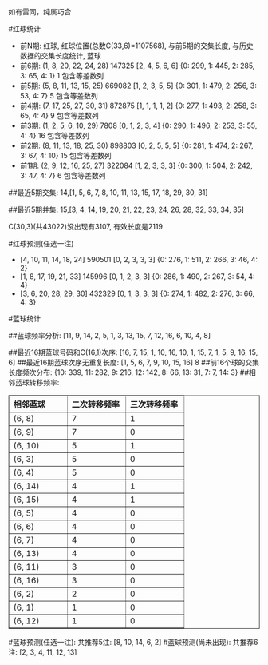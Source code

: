 <!-- 
.. title: 双色球2010122期(2010-10-19)数据分析报告
.. slug: slott-2010122-2010-10-19-report
.. date: 2010-10-20 08:00:00 UTC+08:00
.. tags: Lottery
.. link: 
.. description: 
.. type: text
-->

如有雷同，纯属巧合

<!-- TEASER_END-->

#红球统计

- 前N期: 红球, 红球位置(总数C(33,6)=1107568), 与前5期的交集长度, 与历史数据的交集长度统计, 蓝球
- 前6期: (1, 8, 20, 22, 24, 28) 147325 [2, 4, 5, 6, 6] {0: 299, 1: 445, 2: 285, 3: 65, 4: 1} 1 包含等差数列
- 前5期: (5, 8, 11, 13, 15, 25) 669082 [1, 2, 3, 5, 5] {0: 301, 1: 479, 2: 256, 3: 53, 4: 7} 5 包含等差数列
- 前4期: (7, 17, 25, 27, 30, 31) 872875 [1, 1, 1, 1, 2] {0: 277, 1: 493, 2: 258, 3: 65, 4: 4} 9 包含等差数列
- 前3期: (1, 2, 5, 6, 10, 29) 7808 [0, 1, 2, 3, 4] {0: 290, 1: 496, 2: 253, 3: 55, 4: 4} 16 包含等差数列
- 前2期: (8, 11, 13, 18, 25, 30) 898803 [0, 2, 5, 5, 5] {0: 281, 1: 474, 2: 267, 3: 67, 4: 10} 15 包含等差数列
- 前1期: (2, 9, 12, 16, 25, 27) 322084 [1, 2, 3, 3, 3] {0: 300, 1: 504, 2: 242, 3: 47, 4: 7} 6 包含等差数列

##最近5期交集:
14,[1, 5, 6, 7, 8, 10, 11, 13, 15, 17, 18, 29, 30, 31]

##最近5期并集:
15,[3, 4, 14, 19, 20, 21, 22, 23, 24, 26, 28, 32, 33, 34, 35]

C(30,3)(共43022)没出现有3107, 
有效长度是2119

#红球预测(任选一注)

- [4, 10, 11, 14, 18, 24] 590501 [0, 2, 3, 3, 3] {0: 276, 1: 511, 2: 266, 3: 46, 4: 2}
- [1, 8, 17, 19, 21, 33] 145996 [0, 1, 2, 3, 3] {0: 286, 1: 490, 2: 267, 3: 54, 4: 4}
- [3, 6, 20, 28, 29, 30] 432329 [0, 1, 3, 3, 3] {0: 274, 1: 482, 2: 276, 3: 66, 4: 3}

#蓝球统计

##蓝球频率分析:
[11, 9, 14, 2, 5, 1, 3, 13, 15, 7, 12, 16, 6, 10, 4, 8]

##最近16期蓝球号码和C(16,1)次序:
[16, 7, 15, 1, 10, 16, 10, 1, 15, 7, 1, 5, 9, 16, 15, 6]
##最近16期蓝球次序无重复长度:
[1, 5, 6, 7, 9, 10, 15, 16] 8
##前16个球的交集长度频次分布:
{10: 339, 11: 282, 9: 216, 12: 142, 8: 66, 13: 31, 7: 7, 14: 3}
##相邻蓝球转移频率:
<table border="1" class="table table-striped dataframe">
  <thead>
    <tr style="text-align: left;">
      <th style="min-width: 100px;">相邻蓝球</th>
      <th style="min-width: 100px;">二次转移频率</th>
      <th style="min-width: 100px;">三次转移频率</th>
    </tr>
  </thead>
  <tbody>
    <tr>
      <td>  (6, 8)</td>
      <td> 7</td>
      <td> 1</td>
    </tr>
    <tr>
      <td>  (6, 9)</td>
      <td> 7</td>
      <td> 0</td>
    </tr>
    <tr>
      <td> (6, 10)</td>
      <td> 5</td>
      <td> 1</td>
    </tr>
    <tr>
      <td>  (6, 3)</td>
      <td> 5</td>
      <td> 0</td>
    </tr>
    <tr>
      <td>  (6, 4)</td>
      <td> 5</td>
      <td> 0</td>
    </tr>
    <tr>
      <td> (6, 14)</td>
      <td> 4</td>
      <td> 1</td>
    </tr>
    <tr>
      <td> (6, 15)</td>
      <td> 4</td>
      <td> 1</td>
    </tr>
    <tr>
      <td>  (6, 5)</td>
      <td> 4</td>
      <td> 0</td>
    </tr>
    <tr>
      <td>  (6, 6)</td>
      <td> 4</td>
      <td> 0</td>
    </tr>
    <tr>
      <td>  (6, 7)</td>
      <td> 4</td>
      <td> 0</td>
    </tr>
    <tr>
      <td> (6, 13)</td>
      <td> 4</td>
      <td> 0</td>
    </tr>
    <tr>
      <td> (6, 11)</td>
      <td> 3</td>
      <td> 0</td>
    </tr>
    <tr>
      <td> (6, 16)</td>
      <td> 3</td>
      <td> 0</td>
    </tr>
    <tr>
      <td>  (6, 2)</td>
      <td> 2</td>
      <td> 0</td>
    </tr>
    <tr>
      <td>  (6, 1)</td>
      <td> 1</td>
      <td> 0</td>
    </tr>
    <tr>
      <td> (6, 12)</td>
      <td> 1</td>
      <td> 0</td>
    </tr>
  </tbody>
</table>
#蓝球预测(任选一注):
共推荐5注: [8, 10, 14, 6, 2]
#蓝球预测(尚未出现):
共推荐6注: [2, 3, 4, 11, 12, 13]

